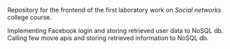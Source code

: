 Repository for the frontend of the first laboratory work on *Social networks* college course.

Implementing Facebook login and storing retrieved user data to NoSQL db.
Calling few movie apis and storing retrieved information to NoSQL db.